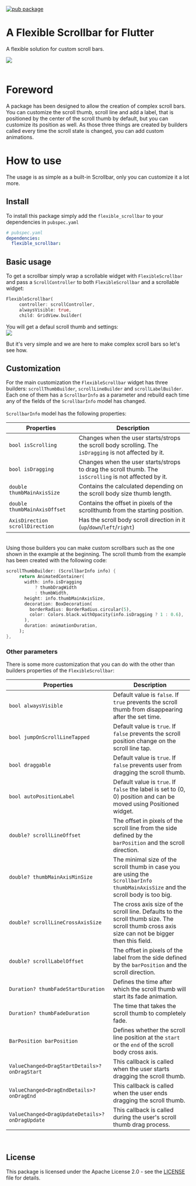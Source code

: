 [![pub package](https://img.shields.io/pub/v/flexible_scrollbar)](https://pub.dartlang.org/packages/flexible_scrollbar)

# A Flexible Scrollbar for Flutter
A flexible solution for custom scroll bars.

![](https://user-images.githubusercontent.com/46086231/118855133-2355ad00-b8de-11eb-992f-6f3e726ef507.gif)
</br></br>
# Foreword
A package has been designed to allow the creation of complex scroll bars. You can customize the scroll thumb, scroll line and add a label, that is positioned by the center of the scroll thumb by default, but you can customize its position as well. As those three things are created by builders called every time the scroll state is changed, you can add custom animations.

# How to use

The usage is as simple as a built-in Scrollbar, only you can customize it a lot more.

## Install

To install this package simply add the `flexible_scrollbar` to your dependencies in `pubspec.yaml`
```yaml
# pubspec.yaml
dependencies:
  flexible_scrollbar:
```
## Basic usage

To get a scrollbar simply wrap a scrollable widget with `FlexibleScrollbar` and pass a `ScrollController` to both `FlexibleScrollbar` and a scrollable widget:

```dart
FlexibleScrollbar(
     controller: scrollController,
     alwaysVisible: true,
     child: GridView.builder(
```
You will get a defaul scroll thumb and settings:</br>
![](https://user-images.githubusercontent.com/46086231/118859755-433b9f80-b8e3-11eb-952a-236cfe5d277c.png)

But it's very simple and we are here to make complex scroll bars so let's see how.

## Customization

For the main customization the `FlexibleScrollbar` widget has three builders: `scrollThumbBuilder`, `scrollLineBuilder` and `scrollLabelBuilder`. Each one of them has a `ScrollbarInfo` as a parameter and rebuild each time any of the fields of the `ScrollbarInfo` model has changed.</br>
</br>
`ScrollbarInfo` model has the following properties:

|  Properties  |   Description   |
|--------------|-----------------|
| `bool isScrolling` | Changes when the user starts/strops the scroll body scrolling. The `isDragging` is not affected by it. |
| `bool isDragging` | Changes when the user starts/strops to drag the scroll thumb. The `isScrolling` is not affected by it. |
| `double thumbMainAxisSize` | Contains the calculated depending on the scroll body size thumb length. |
| `double thumbMainAxisOffset` | Contains the offset in pixels of the scrollthumb from the starting position. |
| `AxisDirection scrollDirection` | Has the scroll body scroll direction in it (`up`/`down`/`left`/`right`) |
</br>
Using those builders you can make custom scrollbars such as the one shown in the example at the beginning. The scroll thumb from the example has been created with the following code:

```dart
scrollThumbBuilder: (ScrollbarInfo info) {
     return AnimatedContainer(
       width: info.isDragging
           ? thumbDragWidth
           : thumbWidth,
       height: info.thumbMainAxisSize,
       decoration: BoxDecoration(
         borderRadius: BorderRadius.circular(5),
         color: Colors.black.withOpacity(info.isDragging ? 1 : 0.6),
       ),
       duration: animationDuration,
     );
},
```

### Other parameters

There is some more customization that you can do with the other than builders properties of the `FlexibleScrollbar`:

|  Properties  |   Description   |
|--------------|-----------------|
| `bool alwaysVisible` | Default value is `false`. If `true` prevents the scroll thumb from disappearing after the set time. |
| `bool jumpOnScrollLineTapped` | Default value is `true`. If `false` prevents the scroll position change on the scroll line tap. |
| `bool draggable` | Default value is `true`. If `false` prevents user from dragging the scroll thumb. |
| `bool autoPositionLabel` | Default value is `true`. If `false` the label is set to (0, 0) position and can be moved using Positioned widget. |
| `double? scrollLineOffset` | The offset in pixels of the scroll line from the side defined by the `barPosition` and the scroll direction. |
| `double? thumbMainAxisMinSize` | The minimal size of the scroll thumb in case you are using the `ScrollbarInfo` `thumbMainAxisSize` and the scroll body is too big. |
| `double? scrollLineCrossAxisSize` | The cross axis size of the scroll line. Defaults to the scroll thumb size. The scroll thumb cross axis size can not be bigger then this field. |
| `double? scrollLabelOffset` | The offset in pixels of the label from the side defined by the `barPosition` and the scroll direction. |
| `Duration? thumbFadeStartDuration` | Defines the time after which the scroll thumb will start its fade animation. |
| `Duration? thumbFadeDuration` | The time that takes the scroll thumb to completely fade. |
| `BarPosition barPosition` | Defines whether the scroll line position at the `start` or the `end` of the scroll body cross axis. |
| `ValueChanged<DragStartDetails>? onDragStart` | This callback is called when the user starts dragging the scroll thumb. |
| `ValueChanged<DragEndDetails>? onDragEnd` | This callback is called when the user ends dragging the scroll thumb. |
| `ValueChanged<DragUpdateDetails>? onDragUpdate` | This callback is called during the user's scroll thumb drag process. |

<br>

## License
This package is licensed under the Apache License 2.0 - see the [LICENSE](LICENSE) file for details.
